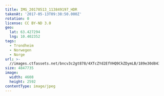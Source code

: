 ```yaml
---
title: IMG_20170513_113849197_HDR
takenAt: '2017-05-13T09:38:50.000Z'
rotation: 0
license: CC BY-ND 3.0
geo:
  lat: 63.427294
  lng: 10.402352
tags:
  - Trondheim
  - Norwegen
  - Norge
url: >-
  //images.ctfassets.net/bncv3c2gt878/4XTcZYd2EfVHQ9CkZDymLB/189e30d843e6283976983c8919a95d0c/img_20170513_113849197_hdr_34650781195_o
size: 4847735
image:
  width: 4608
  height: 2592
contentType: image/jpeg
---
```


